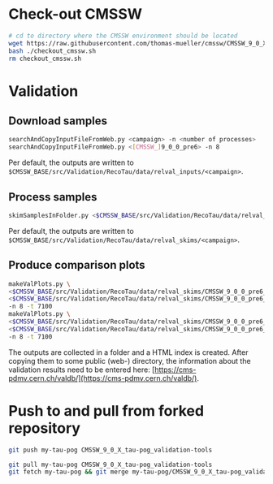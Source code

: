 # Check-out CMSSW

```bash
# cd to directory where the CMSSW environment should be located
wget https://raw.githubusercontent.com/thomas-mueller/cmssw/CMSSW_9_0_X_tau-pog_validation-tools/Validation/RecoTau/scripts/checkout_cmssw.sh
bash ./checkout_cmssw.sh
rm checkout_cmssw.sh
```

# Validation

## Download samples

```bash
searchAndCopyInputFileFromWeb.py <campaign> -n <number of processes>
searchAndCopyInputFileFromWeb.py <[CMSSW_]9_0_0_pre6> -n 8
```
Per default, the outputs are written to `$CMSSW_BASE/src/Validation/RecoTau/data/relval_inputs/<campaign>`.

## Process samples

```bash
skimSamplesInFolder.py <$CMSSW_BASE/src/Validation/RecoTau/data/relval_inputs/CMSSW_9_0_0_pre6_> -n <number of processes>
```
Per default, the outputs are written to `$CMSSW_BASE/src/Validation/RecoTau/data/relval_skims/<campaign>`.

## Produce comparison plots

```bash
makeValPlots.py \
<$CMSSW_BASE/src/Validation/RecoTau/data/relval_skims/CMSSW_9_0_0_pre6_/DQM_V0001_R000000001__RelValZTT_13__CMSSW_9_0_0_pre6-PU25ns_90X_mcRun2_asymptotic_v4-v1__DQMIO.root> \
<$CMSSW_BASE/src/Validation/RecoTau/data/relval_skims/CMSSW_9_0_0_pre6_/DQM_V0001_R000000001__RelValZTT_13__CMSSW_9_0_0_pre6-PUpmx25ns_90X_mcRun2_asymptotic_v4-v1__DQMIO.root> \
-n 8 -t 7100
makeValPlots.py \
<$CMSSW_BASE/src/Validation/RecoTau/data/relval_skims/CMSSW_9_0_0_pre6_/DQM_V0001_R000000001__RelValZTT_13__CMSSW_9_0_0_pre6-PU25ns_90X_mcRun2_asymptotic_v4_FastSim-v1__DQMIO.root> \
<$CMSSW_BASE/src/Validation/RecoTau/data/relval_skims/CMSSW_9_0_0_pre6_/DQM_V0001_R000000001__RelValZTT_13__CMSSW_9_0_0_pre6-PUpmx25ns_90X_mcRun2_asymptotic_v4_FastSim-v1__DQMIO.root> \
-n 8 -t 7100
```

The outputs are collected in a folder and a HTML index is created. After copying them to some public (web-) directory, the information about the validation results need to be entered here: [https://cms-pdmv.cern.ch/valdb/](https://cms-pdmv.cern.ch/valdb/).


# Push to and pull from forked repository

```bash
git push my-tau-pog CMSSW_9_0_X_tau-pog_validation-tools

git pull my-tau-pog CMSSW_9_0_X_tau-pog_validation-tools
git fetch my-tau-pog && git merge my-tau-pog/CMSSW_9_0_X_tau-pog_validation-tools
```
